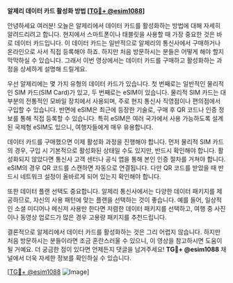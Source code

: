 **알제리 데이터 카드 활성화 방법 [[TG💪+ @esim1088](https://t.me/s/esim1088)]**

안녕하세요 여러분! 오늘은 알제리에서 데이터 카드를 활성화하는 방법에 대해 자세히 알려드리려고 합니다. 현지에서 스마트폰이나 태블릿을 사용할 때 가장 중요한 것은 바로 데이터 카드입니다. 이 데이터 카드는 일반적으로 알제리의 통신사에서 구매하거나 온라인으로 사서 직접 등록해야 하죠. 하지만 처음 방문하시는 분들은 어떻게 해야 할지 막막하실 수 있습니다. 그래서 이번 영상에서는 데이터 카드를 구매하고 활성화하는 과정을 상세하게 설명해 드릴게요.

우선 알제리에는 몇 가지 유형의 데이터 카드가 있습니다. 첫 번째로는 일반적인 물리적인 SIM 카드(SIM Card)가 있고, 두 번째로는 eSIM이 있습니다. 물리적 SIM 카드는 대부분의 전통적인 모바일 장치에서 사용되며, 주로 현지 통신사 직영점이나 편의점에서 구입할 수 있습니다. 반면에 eSIM은 최근에 등장한 기술로, 구매 후 QR 코드나 인증 정보를 통해 직접 등록할 수 있습니다. 특히 eSIM은 여러 국가에서 사용 가능하도록 설계된 국제형 eSIM도 있으니, 여행자들에게 매우 유용합니다.

데이터 카드를 구매했으면 이제 활성화 과정을 진행해야 합니다. 먼저 물리적 SIM 카드의 경우, 구입 시 기본적으로 활성화된 상태일 수도 있지만, 반드시 확인해야 합니다. 활성화되지 않았다면 통신사 고객 센터나 공식 앱을 통해 본인 인증 절차를 거쳐야 합니다. eSIM의 경우 QR 코드를 스캔하면 자동으로 연결됩니다. 다만 QR 코드를 받았을 때 반드시 네트워크 설정이 올바르게 되어 있는지 확인해야 합니다.

또한 데이터 플랜 선택도 중요합니다. 알제리 통신사에서는 다양한 데이터 패키지를 제공하므로, 자신의 사용 패턴에 맞는 플랜을 선택하는 것이 좋습니다. 예를 들어, 일상적인 소셜 미디어나 메신저 사용만 한다면 저렴한 데이터 패키지를 선택하고, 여행 중 사진이나 동영상 업로드가 많은 경우 고용량 패키지를 추천드립니다.

결론적으로 알제리에서 데이터 카드를 활성화하는 것은 그리 어렵지 않습니다. 하지만 처음 방문하시는 분들이라면 조금 혼란스러울 수 있으니, 이 영상을 참고하시면 도움이 될 거예요. 더 궁금한 점이 있다면 언제든지 댓글을 남겨주세요! **TG💪+ @esim1088** 채널에서 더욱 자세한 정보를 확인하실 수 있습니다.

[[TG💪+ @esim1088](https://t.me/s/esim1088) ![Image](https://i.postimg.cc/Y0z9fWf4/image.png)]